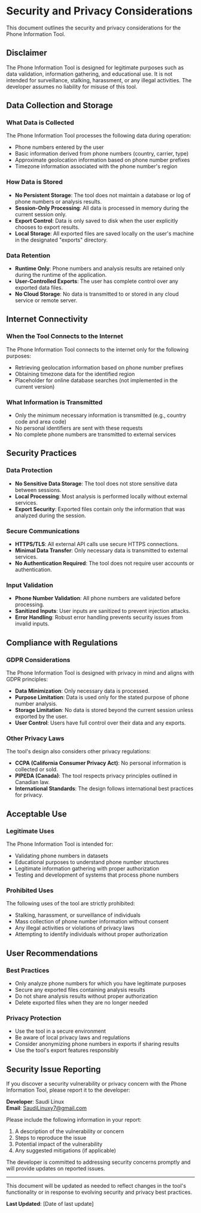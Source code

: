 # Security and Privacy Considerations

This document outlines the security and privacy considerations for the Phone Information Tool.

## Disclaimer

The Phone Information Tool is designed for legitimate purposes such as data validation, information gathering, and educational use. It is not intended for surveillance, stalking, harassment, or any illegal activities. The developer assumes no liability for misuse of this tool.

## Data Collection and Storage

### What Data is Collected

The Phone Information Tool processes the following data during operation:

- Phone numbers entered by the user
- Basic information derived from phone numbers (country, carrier, type)
- Approximate geolocation information based on phone number prefixes
- Timezone information associated with the phone number's region

### How Data is Stored

- **No Persistent Storage**: The tool does not maintain a database or log of phone numbers or analysis results.
- **Session-Only Processing**: All data is processed in memory during the current session only.
- **Export Control**: Data is only saved to disk when the user explicitly chooses to export results.
- **Local Storage**: All exported files are saved locally on the user's machine in the designated "exports" directory.

### Data Retention

- **Runtime Only**: Phone numbers and analysis results are retained only during the runtime of the application.
- **User-Controlled Exports**: The user has complete control over any exported data files.
- **No Cloud Storage**: No data is transmitted to or stored in any cloud service or remote server.

## Internet Connectivity

### When the Tool Connects to the Internet

The Phone Information Tool connects to the internet only for the following purposes:

- Retrieving geolocation information based on phone number prefixes
- Obtaining timezone data for the identified region
- Placeholder for online database searches (not implemented in the current version)

### What Information is Transmitted

- Only the minimum necessary information is transmitted (e.g., country code and area code)
- No personal identifiers are sent with these requests
- No complete phone numbers are transmitted to external services

## Security Practices

### Data Protection

- **No Sensitive Data Storage**: The tool does not store sensitive data between sessions.
- **Local Processing**: Most analysis is performed locally without external services.
- **Export Security**: Exported files contain only the information that was analyzed during the session.

### Secure Communications

- **HTTPS/TLS**: All external API calls use secure HTTPS connections.
- **Minimal Data Transfer**: Only necessary data is transmitted to external services.
- **No Authentication Required**: The tool does not require user accounts or authentication.

### Input Validation

- **Phone Number Validation**: All phone numbers are validated before processing.
- **Sanitized Inputs**: User inputs are sanitized to prevent injection attacks.
- **Error Handling**: Robust error handling prevents security issues from invalid inputs.

## Compliance with Regulations

### GDPR Considerations

The Phone Information Tool is designed with privacy in mind and aligns with GDPR principles:

- **Data Minimization**: Only necessary data is processed.
- **Purpose Limitation**: Data is used only for the stated purpose of phone number analysis.
- **Storage Limitation**: No data is stored beyond the current session unless exported by the user.
- **User Control**: Users have full control over their data and any exports.

### Other Privacy Laws

The tool's design also considers other privacy regulations:

- **CCPA (California Consumer Privacy Act)**: No personal information is collected or sold.
- **PIPEDA (Canada)**: The tool respects privacy principles outlined in Canadian law.
- **International Standards**: The design follows international best practices for privacy.

## Acceptable Use

### Legitimate Uses

The Phone Information Tool is intended for:

- Validating phone numbers in datasets
- Educational purposes to understand phone number structures
- Legitimate information gathering with proper authorization
- Testing and development of systems that process phone numbers

### Prohibited Uses

The following uses of the tool are strictly prohibited:

- Stalking, harassment, or surveillance of individuals
- Mass collection of phone number information without consent
- Any illegal activities or violations of privacy laws
- Attempting to identify individuals without proper authorization

## User Recommendations

### Best Practices

- Only analyze phone numbers for which you have legitimate purposes
- Secure any exported files containing analysis results
- Do not share analysis results without proper authorization
- Delete exported files when they are no longer needed

### Privacy Protection

- Use the tool in a secure environment
- Be aware of local privacy laws and regulations
- Consider anonymizing phone numbers in exports if sharing results
- Use the tool's export features responsibly

## Security Issue Reporting

If you discover a security vulnerability or privacy concern with the Phone Information Tool, please report it to the developer:

**Developer**: Saudi Linux  
**Email**: SaudiLinuxy7@gmail.com

Please include the following information in your report:

1. A description of the vulnerability or concern
2. Steps to reproduce the issue
3. Potential impact of the vulnerability
4. Any suggested mitigations (if applicable)

The developer is committed to addressing security concerns promptly and will provide updates on reported issues.

---

This document will be updated as needed to reflect changes in the tool's functionality or in response to evolving security and privacy best practices.

**Last Updated**: [Date of last update]